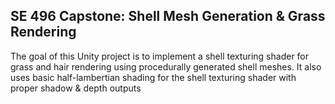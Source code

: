 ## SE 496 Capstone: Shell Mesh Generation & Grass Rendering
The goal of this Unity project is to implement a shell texturing shader for grass and hair rendering using procedurally generated shell meshes. It also uses basic half-lambertian shading for the shell texturing shader with proper shadow & depth outputs
